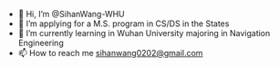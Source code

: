 - 👋 Hi, I’m @SihanWang-WHU
- 👀 I’m applying for a M.S. program in CS/DS in the States
- 🌱 I’m currently learning in Wuhan University majoring in Navigation Engineering
- 📫 How to reach me sihanwang0202@gmail.com

<!---
SihanWang-WHU/SihanWang-WHU is a ✨ special ✨ repository because its `README.md` (this file) appears on your GitHub profile.
You can click the Preview link to take a look at your changes.
--->
